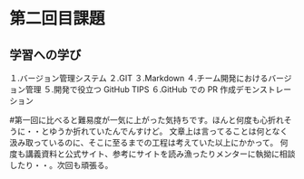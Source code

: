 # 第二回目課題
## 学習への学び

１.バージョン管理システム
２.GIT
３.Markdown
４.チーム開発におけるバージョン管理
５.開発で役立つ GitHub TIPS 
６.GitHub での PR 作成デモンストレーション



#第一回に比べると難易度が一気に上がった気持ちです。ほんと何度も心折れそうに・・とゆうか折れていたんでんすけど。
文章上は言ってることは何となく汲み取っているのに、そこに至るまでの工程は考えていた以上にかかって。
何度も講義資料と公式サイト、参考にサイトを読み漁ったりメンターに執拗に相談したり・・。次回も頑張る。
